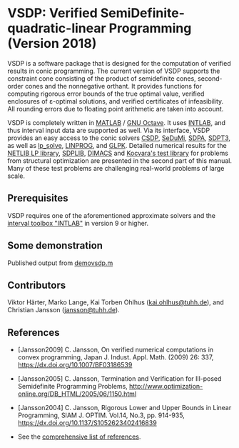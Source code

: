# VSDP: Verified SemiDefinite-quadratic-linear Programming (Version 2018)

VSDP is a software package that is designed for the computation of verified
results in conic programming.  The current version of VSDP supports the
constraint cone consisting of the product of semidefinite cones, second-order
cones and the nonnegative orthant.  It provides functions for computing
rigorous error bounds of the true optimal value, verified enclosures of
ε-optimal  solutions, and verified certificates of infeasibility.  All rounding
errors due to floating point arithmetic are taken into account.

VSDP is completely written in [MATLAB](https://www.mathworks.com) /
[GNU Octave](https://www.gnu.org/software/octave).  It uses
[INTLAB](http://www.ti3.tuhh.de/rump/intlab), and thus interval input data are
supported as well.  Via its interface, VSDP provides an easy access to the
conic solvers [CSDP](https://projects.coin-or.org/Csdp),
[SeDuMi](https://github.com/sqlp/sedumi), [SDPA](https://sdpa.sourceforge.io),
[SDPT3](https://github.com/sqlp/sdpt3), as well as
[lp_solve](https://lpsolve.sourceforge.io),
[LINPROG](https://www.mathworks.com/help/optim/ug/linprog.html), and
[GLPK](https://www.gnu.org/software/glpk/).
Detailed numerical results for the
[NETLIB LP library](http://www.netlib.org/lp),
[SDPLIB](http://euler.nmt.edu/~brian/sdplib/sdplib.html),
[DIMACS](http://dimacs.rutgers.edu/Challenges/Seventh/Instances/) and
[Kocvara's test library](http://plato.asu.edu/ftp/kocvara) for problems from
structural optimization are presented in the second part of this manual.
Many of these test problems are challenging real-world problems of large scale.


## Prerequisites

VSDP requires one of the aforementioned approximate solvers and the
[interval toolbox "INTLAB"](http://www.ti3.tuhh.de/rump/intlab) in version 9
or higher.


## Some demonstration

Published output from
[demovsdp.m](https://rawgit.com/siko1056/vsdp-2012-ng/master/doc/html/demovsdp.html)


## Contributors

Viktor Härter, Marko Lange, Kai Torben Ohlhus (kai.ohlhus@tuhh.de), and
Christian Jansson (jansson@tuhh.de).


## References

- [Jansson2009] C. Jansson, On verified numerical computations in convex
  programming, Japan J. Indust. Appl. Math. (2009) 26: 337,
  https://dx.doi.org/10.1007/BF03186539

- [Jansson2005] C. Jansson, Termination and Verification for Ill-posed
  Semidefinite Programming Problems,
  http://www.optimization-online.org/DB_HTML/2005/06/1150.html

- [Jansson2004] C. Jansson, Rigorous Lower and Upper Bounds in Linear
  Programming, SIAM J. OPTIM. Vol.14, No.3, pp. 914-935,
  https://dx.doi.org/10.1137/S1052623402416839

- See the
  [comprehensive list of references](https://rawgit.com/siko1056/vsdp-2012-ng/master/doc/html/references.html).
